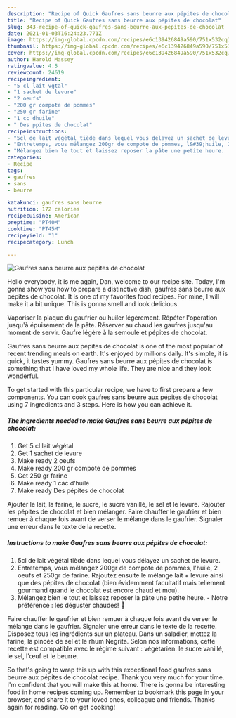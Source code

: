 ```yaml
---
description: "Recipe of Quick Gaufres sans beurre aux pépites de chocolat"
title: "Recipe of Quick Gaufres sans beurre aux pépites de chocolat"
slug: 343-recipe-of-quick-gaufres-sans-beurre-aux-pepites-de-chocolat
date: 2021-01-03T16:24:23.771Z
image: https://img-global.cpcdn.com/recipes/e6c139426849a590/751x532cq70/gaufres-sans-beurre-aux-pepites-de-chocolat-photo-principale-de-la-recette.jpg
thumbnail: https://img-global.cpcdn.com/recipes/e6c139426849a590/751x532cq70/gaufres-sans-beurre-aux-pepites-de-chocolat-photo-principale-de-la-recette.jpg
cover: https://img-global.cpcdn.com/recipes/e6c139426849a590/751x532cq70/gaufres-sans-beurre-aux-pepites-de-chocolat-photo-principale-de-la-recette.jpg
author: Harold Massey
ratingvalue: 4.5
reviewcount: 24619
recipeingredient:
- "5 cl lait vgtal"
- "1 sachet de levure"
- "2 oeufs"
- "200 gr compote de pommes"
- "250 gr farine"
- "1 cc dhuile"
- " Des ppites de chocolat"
recipeinstructions:
- "5cl de lait végétal tiède dans lequel vous délayez un sachet de levure."
- "Entretemps, vous mélangez 200gr de compote de pommes, l&#39;huile, 2 oeufs et 250gr de farine. Rajoutez ensuite le mélange lait + levure ainsi que des pépites de chocolat (bien évidemment facultatif mais tellement gourmand quand le chocolat est encore chaud et mou)."
- "Mélangez bien le tout et laissez reposer la pâte une petite heure.  Notre préférence : les déguster chaudes! 🍫"
categories:
- Recipe
tags:
- gaufres
- sans
- beurre

katakunci: gaufres sans beurre 
nutrition: 172 calories
recipecuisine: American
preptime: "PT40M"
cooktime: "PT45M"
recipeyield: "1"
recipecategory: Lunch

---
```



![Gaufres sans beurre aux pépites de chocolat](https://img-global.cpcdn.com/recipes/e6c139426849a590/751x532cq70/gaufres-sans-beurre-aux-pepites-de-chocolat-photo-principale-de-la-recette.jpg)

Hello everybody, it is me again, Dan, welcome to our recipe site. Today, I'm gonna show you how to prepare a distinctive dish, gaufres sans beurre aux pépites de chocolat. It is one of my favorites food recipes. For mine, I will make it a bit unique. This is gonna smell and look delicious.

Vaporiser la plaque du gaufrier ou huiler légèrement. Répéter l&#39;opération jusqu&#39;à épuisement de la pâte. Réserver au chaud les gaufres jusqu&#39;au moment de servir. Gaufre légère à la semoule et pépites de chocolat.

Gaufres sans beurre aux pépites de chocolat is one of the most popular of recent trending meals on earth. It's enjoyed by millions daily. It's simple, it is quick, it tastes yummy. Gaufres sans beurre aux pépites de chocolat is something that I have loved my whole life. They are nice and they look wonderful.


To get started with this particular recipe, we have to first prepare a few components. You can cook gaufres sans beurre aux pépites de chocolat using 7 ingredients and 3 steps. Here is how you can achieve it.

<!--inarticleads1-->

##### The ingredients needed to make Gaufres sans beurre aux pépites de chocolat:

1. Get 5 cl lait végétal
1. Get 1 sachet de levure
1. Make ready 2 oeufs
1. Make ready 200 gr compote de pommes
1. Get 250 gr farine
1. Make ready 1 càc d’huile
1. Make ready  Des pépites de chocolat


Ajouter le lait, la farine, le sucre, le sucre vanillé, le sel et le levure. Rajouter les pépites de chocolat et bien mélanger. Faire chauffer le gaufrier et bien remuer à chaque fois avant de verser le mélange dans le gaufrier. Signaler une erreur dans le texte de la recette. 

<!--inarticleads2-->

##### Instructions to make Gaufres sans beurre aux pépites de chocolat:

1. 5cl de lait végétal tiède dans lequel vous délayez un sachet de levure.
1. Entretemps, vous mélangez 200gr de compote de pommes, l&#39;huile, 2 oeufs et 250gr de farine. Rajoutez ensuite le mélange lait + levure ainsi que des pépites de chocolat (bien évidemment facultatif mais tellement gourmand quand le chocolat est encore chaud et mou).
1. Mélangez bien le tout et laissez reposer la pâte une petite heure. -  Notre préférence : les déguster chaudes! 🍫


Faire chauffer le gaufrier et bien remuer à chaque fois avant de verser le mélange dans le gaufrier. Signaler une erreur dans le texte de la recette. Disposez tous les ingrédients sur un plateau. Dans un saladier, mettez la farine, la pincée de sel et le rhum Negrita. Selon nos informations, cette recette est compatible avec le régime suivant : végétarien. le sucre vanillé, le sel, l&#39;œuf et le beurre. 

So that's going to wrap this up with this exceptional food gaufres sans beurre aux pépites de chocolat recipe. Thank you very much for your time. I'm confident that you will make this at home. There is gonna be interesting food in home recipes coming up. Remember to bookmark this page in your browser, and share it to your loved ones, colleague and friends. Thanks again for reading. Go on get cooking!
